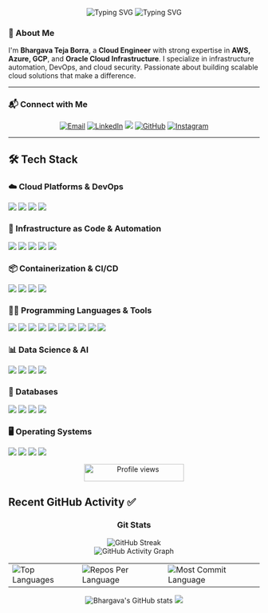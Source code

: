 
<p align="center">
  <img src="https://readme-typing-svg.demolab.com?font=Fira+Code&weight=800&size=30&duration=3000&pause=1000&color=6A5ACD&center=true&vCenter=true&repeat=false&width=435&lines=Bhargava+Teja+Borra" alt="Typing SVG" />
  <img src="https://readme-typing-svg.demolab.com?font=Fira+Code&pause=1000&center=true&color=4169E1&repeat=true&width=700&height=45&vCenter=true&size=24&lines=Cloud+Engineer+%7C+AWS+%7C+Azure+%7C+GCP+%7C+OCI;Infrastructure+as+Code+with+Terraform+%26+Ansible;Securing+Cloud+with+IAM+%26+Encryption;Certified+Cloud+Professional+%7C+Always+Learning" alt="Typing SVG" />
</p>

### 👋 About Me
I'm **Bhargava Teja Borra**, a **Cloud Engineer** with strong expertise in **AWS, Azure, GCP**, and **Oracle Cloud Infrastructure**. I specialize in infrastructure automation, DevOps, and cloud security. Passionate about building scalable cloud solutions that make a difference.

---

### 📬 Connect with Me

<p align="center">
  <a href="mailto:bhargavateja.borra@gmail.com"><img src="https://img.shields.io/badge/Gmail-D14836?style=for-the-badge&logo=gmail&logoColor=white" alt="Email"/></a>
  <a href="https://www.linkedin.com/in/bhargava-teja-bb0806" target="_blank"><img src="https://img.shields.io/badge/LinkedIn-0077B5?style=for-the-badge&logo=linkedin&logoColor=white" alt="LinkedIn"></a>
  <a href="https://www.credly.com/users/borra-bhargava-teja.00b61798" target="_blank"><img src="https://img.shields.io/badge/Credentials-Credly-2B2D42?style=for-the-badge&logo=credly&logoColor=white"/></a>
  <a href="https://github.com/BHARGAVATEJABORRA"><img src="https://img.shields.io/badge/GitHub-181717?style=for-the-badge&logo=github&logoColor=white" alt="GitHub"></a>
  <a href="https://www.instagram.com/bhargav_bh__/" target="_blank"><img src="https://img.shields.io/badge/Instagram-E4405F?style=for-the-badge&logo=instagram&logoColor=white" alt="Instagram"/></a>
</p>

---

## 🛠️ Tech Stack

### ☁️ Cloud Platforms & DevOps
<p>
  <img src="https://img.shields.io/badge/AWS-232F3E?style=for-the-badge&logo=amazonaws&logoColor=white"/>
  <img src="https://img.shields.io/badge/Azure-0078D4?style=for-the-badge&logo=microsoftazure&logoColor=white"/>
  <img src="https://img.shields.io/badge/GCP-4285F4?style=for-the-badge&logo=googlecloud&logoColor=white"/>
  <img src="https://img.shields.io/badge/OCI-F80000?style=for-the-badge&logo=oracle&logoColor=white"/>
</p>

### 🔄 Infrastructure as Code & Automation
<p>
  <img src="https://img.shields.io/badge/Terraform-623CE4?style=for-the-badge&logo=terraform&logoColor=white"/>
  <img src="https://img.shields.io/badge/Ansible-EE0000?style=for-the-badge&logo=ansible&logoColor=white"/>
  <img src="https://img.shields.io/badge/CloudFormation-FF4F8B?style=for-the-badge&logo=amazonaws&logoColor=white"/>
  <img src="https://img.shields.io/badge/JSON-000000?style=for-the-badge&logo=json&logoColor=white"/>
  <img src="https://img.shields.io/badge/YAML-000000?style=for-the-badge&logo=yaml&logoColor=white"/>
</p>

### 📦 Containerization & CI/CD
<p>
  <img src="https://img.shields.io/badge/Docker-2496ED?style=for-the-badge&logo=docker&logoColor=white"/>
  <img src="https://img.shields.io/badge/Kubernetes-326CE5?style=for-the-badge&logo=kubernetes&logoColor=white"/>
  <img src="https://img.shields.io/badge/Jenkins-D24939?style=for-the-badge&logo=jenkins&logoColor=white"/>
  <img src="https://img.shields.io/badge/GitLab-FC6D26?style=for-the-badge&logo=gitlab&logoColor=white"/>
</p>

### 🧑‍💻 Programming Languages & Tools
<p>
  <img src="https://img.shields.io/badge/Java-007396?style=for-the-badge&logo=java&logoColor=white"/>
  <img src="https://img.shields.io/badge/Python-3776AB?style=for-the-badge&logo=python&logoColor=white"/>
  <img src="https://img.shields.io/badge/JavaScript-F7DF1E?style=for-the-badge&logo=javascript&logoColor=black"/>
  <img src="https://img.shields.io/badge/HTML-E34F26?style=for-the-badge&logo=html5&logoColor=white"/>
  <img src="https://img.shields.io/badge/CSS-1572B6?style=for-the-badge&logo=css3&logoColor=white"/>
  <img src="https://img.shields.io/badge/React-20232A?style=for-the-badge&logo=react&logoColor=61DAFB"/>
  <img src="https://img.shields.io/badge/C-00599C?style=for-the-badge&logo=c&logoColor=white"/>
  <img src="https://img.shields.io/badge/C%2B%2B-00599C?style=for-the-badge&logo=c%2B%2B&logoColor=white"/>
  <img src="https://img.shields.io/badge/CSharp-239120?style=for-the-badge&logo=c-sharp&logoColor=white"/>
  <img src="https://img.shields.io/badge/SQL-4479A1?style=for-the-badge&logo=mysql&logoColor=white"/>
</p>

### 📊 Data Science & AI
<p>
  <img src="https://img.shields.io/badge/TensorFlow-FF6F00?style=for-the-badge&logo=tensorflow&logoColor=white"/>
  <img src="https://img.shields.io/badge/Pandas-150458?style=for-the-badge&logo=pandas&logoColor=white"/>
  <img src="https://img.shields.io/badge/Matplotlib-11557C?style=for-the-badge&logo=python&logoColor=white"/>
  <img src="https://img.shields.io/badge/NumPy-013243?style=for-the-badge&logo=numpy&logoColor=white"/>
</p>

### 🧮 Databases
<p>
  <img src="https://img.shields.io/badge/MySQL-4479A1?style=for-the-badge&logo=mysql&logoColor=white"/>
  <img src="https://img.shields.io/badge/MongoDB-47A248?style=for-the-badge&logo=mongodb&logoColor=white"/>
  <img src="https://img.shields.io/badge/DynamoDB-4053D6?style=for-the-badge&logo=amazondynamodb&logoColor=white"/>
  <img src="https://img.shields.io/badge/SQL%20Server-CC2927?style=for-the-badge&logo=microsoftsqlserver&logoColor=white"/>
</p>

### 🖥️ Operating Systems
<p>
  <img src="https://img.shields.io/badge/macOS-000000?style=for-the-badge&logo=apple&logoColor=white"/>
  <img src="https://img.shields.io/badge/Windows-0078D6?style=for-the-badge&logo=windows&logoColor=white"/>
  <img src="https://img.shields.io/badge/Ubuntu-E95420?style=for-the-badge&logo=ubuntu&logoColor=white"/>
  <img src="https://img.shields.io/badge/Linux-FCC624?style=for-the-badge&logo=linux&logoColor=black"/>
</p>




<p align="middle">
  <img src="https://komarev.com/ghpvc/?username=BHARGAVATEJABORRA&color=4169E1&style=flat-square&label=Profile+Views" alt="Profile views" width="200" height="35">
</p>




## Recent GitHub Activity ✅


<h3 align="center">Git Stats</h3>

<div align="center">
 
  <img src="https://streak-stats.demolab.com/?user=BHARGAVATEJABORRA&theme=highcontrast&hide_border=true" alt="GitHub Streak" />
  <br>
  <img src="https://github-readme-activity-graph.vercel.app/graph?username=BHARGAVATEJABORRA&custom_title=Bhargava's%20GitHub%20Activity%20Graph&hide_border=true&border_radius=15&bg_color=000000&color=FFD700&line=1E90FF&point=1E90FF&area_color=000000&title_color=FFD700&area=true" alt="GitHub Activity Graph" />
  <br>

  <table>
    <tr>
      <td>
        <img src="https://github-readme-stats.vercel.app/api/top-langs/?username=BHARGAVATEJABORRA&hide=html&hide_border=true&layout=compact&langs_count=8&theme=highcontrast" alt="Top Languages">
      </td>
      <td>
        <img src="https://github-profile-summary-cards.vercel.app/api/cards/repos-per-language?username=BHARGAVATEJABORRA&theme=highcontrast&hide_border=true" alt="Repos Per Language">
      </td>
      <td>
        <img src="https://github-profile-summary-cards.vercel.app/api/cards/most-commit-language?username=BHARGAVATEJABORRA&theme=highcontrast&hide_border=true" alt="Most Commit Language">
      </td>
    </tr>
  </table>

  <img src="https://github-readme-stats.vercel.app/api?username=BHARGAVATEJABORRA&hide_border=true&border_radius=15&show_icons=true&theme=highcontrast" alt="Bhargava's GitHub stats">

  <img src="https://github-profile-summary-cards.vercel.app/api/cards/profile-details?username=BHARGAVATEJABORRA&theme=highcontrast&hide_border=true">
</div>

  

